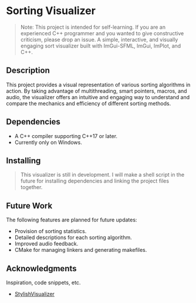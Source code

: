 # Sorting Visualizer

>Note: This project is intended for self-learning. If you are an experienced C++ programmer and you wanted to give constructive criticism, please drop an issue.
A simple, interactive, and visually engaging sort visualizer built with ImGui-SFML, ImGui, ImPlot, and C++.

## Description

This project provides a visual representation of various sorting algorithms in action. By taking advantage of multithreading, smart pointers, macros, and audio, the visualizer offers an intuitive and engaging way to understand and compare the mechanics and efficiency of different sorting methods.

## Dependencies

* A C++ compiler supporting C++17 or later.
* Currently only on Windows.

## Installing
> This visualizer is still in development. I will make a shell script in the future for installing dependencies and linking the project files together.

## Future Work
The following features are planned for future updates:

- Provision of sorting statistics.
- Detailed descriptions for each sorting algorithm.
- Improved audio feedback.
- CMake for managing linkers and generating makefiles.

## Acknowledgments

Inspiration, code snippets, etc.
* [StylishVisualizer](https://github.com/CosminPerRam/StylishVisualizer)
